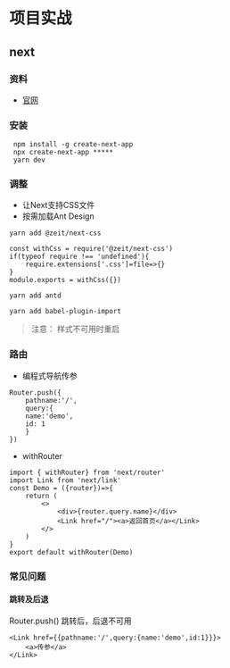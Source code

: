 # 项目实战

## next

### 资料
- [官网](https://nextjs.org)


### 安装
```
 npm install -g create-next-app
 npx create-next-app *****
 yarn dev
```
### 调整

- 让Next支持CSS文件
- 按需加载Ant Design

```
yarn add @zeit/next-css

const withCss = require('@zeit/next-css')
if(typeof require !== 'undefined'){
    require.extensions['.css']=file=>{}
}
module.exports = withCss({})

yarn add antd

yarn add babel-plugin-import

```

> 注意： 样式不可用时重启

### 路由
- 编程式导航传参

```
Router.push({
    pathname:'/',
    query:{
    name:'demo',
    id: 1
    }
})
```

- withRouter

```
import { withRouter} from 'next/router'
import Link from 'next/link'
const Demo = ({router})=>{
    return (
        <>
            <div>{router.query.name}</div>
            <Link href="/"><a>返回首页</a></Link>
        </>
    )
}
export default withRouter(Demo)
```

### 常见问题
#### 跳转及后退
Router.push() 跳转后，后退不可用

```
<Link href={{pathname:'/',query:{name:'demo',id:1}}}>
    <a>传参</a>
</Link>
```

